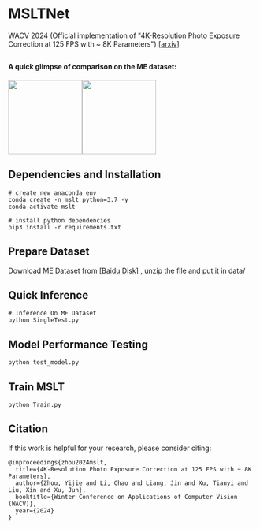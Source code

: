 # MSLTNet
WACV 2024 (Official implementation of "4K-Resolution Photo Exposure Correction at 125 FPS with ~ 8K Parameters") [[arxiv](https://arxiv.org/abs/2311.08759)]

## 
#### A quick glimpse of comparison on the ME dataset:
<div align="left">
<img src="https://github.com/Zhou-Yijie/MSLTNet/blob/main/fig1.jpg" height="150px" ><img src="https://github.com/Zhou-Yijie/MSLTNet/blob/main/fig2.jpg" height="150px" >
</div>


## Dependencies and Installation
```
# create new anaconda env
conda create -n mslt python=3.7 -y
conda activate mslt

# install python dependencies
pip3 install -r requirements.txt
```
## Prepare Dataset
Download ME Dataset from [[Baidu Disk](https://pan.baidu.com/s/1tgVVLpZnUsm1pgi8Df63EQ?pwd=m7ai)] , unzip the file and put it in data/ 
## Quick Inference
```
# Inference On ME Dataset
python SingleTest.py
```
## Model Performance Testing
```
python test_model.py
```
## Train MSLT
```
python Train.py
```
## Citation
If this work is helpful for your research, please consider citing:
```
@inproceedings{zhou2024mslt,
  title={4K-Resolution Photo Exposure Correction at 125 FPS with ~ 8K Parameters},
  author={Zhou, Yijie and Li, Chao and Liang, Jin and Xu, Tianyi and Liu, Xin and Xu, Jun},
  booktitle={Winter Conference on Applications of Computer Vision (WACV)},
  year={2024}
}
```
